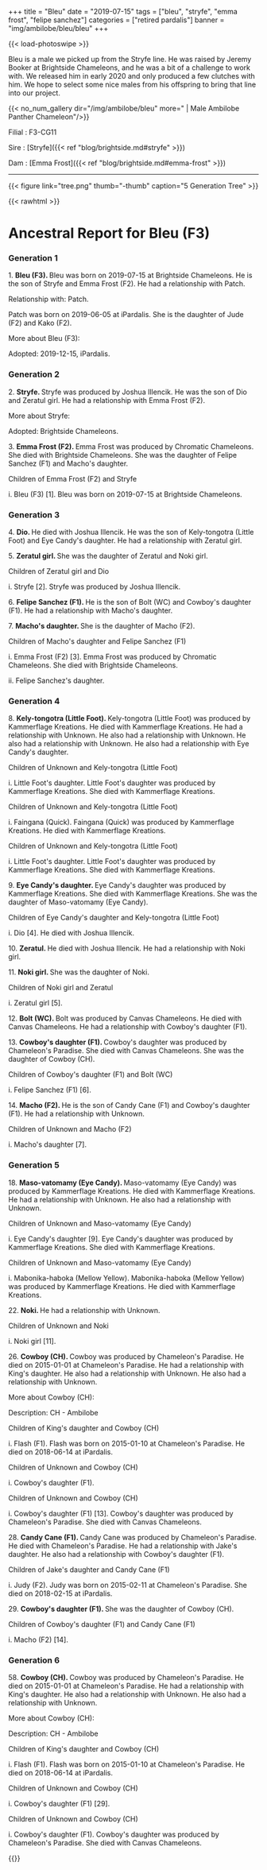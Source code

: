 +++
title = "Bleu"
date = "2019-07-15"
tags = ["bleu", "stryfe", "emma frost", "felipe sanchez"]
categories = ["retired pardalis"]
banner = "img/ambilobe/bleu/bleu"
+++

{{< load-photoswipe >}}

Bleu is a male we picked up from the Stryfe line. He was raised by Jeremy Booker at Brightside Chameleons, and he was a bit of a challenge to work with. We released him in early 2020 and only produced a few clutches with him. We hope to select some nice males from his offspring to bring that line into our project.

{{< no_num_gallery dir="/img/ambilobe/bleu" more=" | Male Ambilobe Panther Chameleon"/>}}

Filial
: F3-CG11

Sire
: [Stryfe]({{< ref "blog/brightside.md#stryfe" >}})

Dam
: [Emma Frost]({{< ref "blog/brightside.md#emma-frost" >}})

---

{{< figure link="tree.png" thumb="-thumb" caption="5 Generation Tree" >}}

{{< rawhtml >}}
  <div id="grampstextdoc">
    <div id="header">
      <h1>Ancestral Report for Bleu (F3)</h1>
    </div>
    <h3>Generation 1</h3>
    <img align="right" alt="" border="0" src="isbleu.jpg" />
    <p>1. <strong>Bleu (F3). </strong>Bleu was born on 2019-07-15 at Brightside Chameleons.  He is the son of Stryfe and Emma Frost (F2). He had a relationship with Patch. </p>
    <p />Relationship with: Patch.</p>
    <p>Patch was born on 2019-06-05 at iPardalis.  She is the daughter of Jude (F2) and Kako (F2). </p>
    <p>More about Bleu (F3):</p>
    <p>Adopted: 2019-12-15, iPardalis.  </p>
    <h3>Generation 2</h3>
    <img align="right" alt="" border="0" src="isstryfe.jpg" />
    <p>2. <strong>Stryfe. </strong>Stryfe was produced by Joshua Illencik.  He was the son of Dio and Zeratul girl. He had a relationship with Emma Frost (F2). </p>
    <p>More about Stryfe:</p>
    <p>Adopted: Brightside Chameleons.  </p>
    <p>3. <strong>Emma Frost (F2). </strong>Emma Frost was produced by Chromatic Chameleons.  She died with Brightside Chameleons.  She was the daughter of Felipe Sanchez (F1) and Macho's daughter. </p>
    <p>Children of Emma Frost (F2) and Stryfe</p>
    <p>i. Bleu (F3) [1]. Bleu was born on 2019-07-15 at Brightside Chameleons.  </p>
    <h3>Generation 3</h3>
    <img align="right" alt="" border="0" src="isdio.jpg" />
    <p>4. <strong>Dio. </strong>He died with Joshua Illencik.  He was the son of Kely-tongotra (Little Foot) and Eye Candy's daughter. He had a relationship with Zeratul girl. </p>
    <p>5. <strong>Zeratul girl. </strong>She was the daughter of Zeratul and Noki girl. </p>
    <p>Children of Zeratul girl and Dio</p>
    <p>i. Stryfe [2]. Stryfe was produced by Joshua Illencik.  </p>
    <img align="right" alt="" border="0" src="isfelipe.jpg" />
    <p>6. <strong>Felipe Sanchez (F1). </strong>He is the son of Bolt (WC) and Cowboy's daughter (F1). He had a relationship with Macho's daughter. </p>
    <p>7. <strong>Macho's daughter. </strong>She is the daughter of Macho (F2). </p>
    <p>Children of Macho's daughter and Felipe Sanchez (F1)</p>
    <p>i. Emma Frost (F2) [3]. Emma Frost was produced by Chromatic Chameleons.  She died with Brightside Chameleons.  </p>
    <p>ii. Felipe Sanchez's daughter. </p>
    <h3>Generation 4</h3>
    <img align="right" alt="" border="0" src="is67305517_409741402974100_605981746156011520_n.jpg" />
    <p>8. <strong>Kely-tongotra (Little Foot). </strong>Kely-tongotra (Little Foot) was produced by Kammerflage Kreations.  He died with Kammerflage Kreations.  He had a relationship with Unknown. He also had a relationship with Unknown. He also had a relationship with Unknown. He also had a relationship with Eye Candy's daughter. </p>
    <p>Children of Unknown and Kely-tongotra (Little Foot)</p>
    <p>i. Little Foot's daughter. Little Foot's daughter was produced by Kammerflage Kreations.  She died with Kammerflage Kreations.  </p>
    <p>Children of Unknown and Kely-tongotra (Little Foot)</p>
    <p>i. Faingana (Quick). Faingana (Quick) was produced by Kammerflage Kreations.  He died with Kammerflage Kreations.  </p>
    <p>Children of Unknown and Kely-tongotra (Little Foot)</p>
    <p>i. Little Foot's daughter. Little Foot's daughter was produced by Kammerflage Kreations.  She died with Kammerflage Kreations.  </p>
    <p>9. <strong>Eye Candy's daughter. </strong>Eye Candy's daughter was produced by Kammerflage Kreations.  She died with Kammerflage Kreations.  She was the daughter of Maso-vatomamy (Eye Candy). </p>
    <p>Children of Eye Candy's daughter and Kely-tongotra (Little Foot)</p>
    <p>i. Dio [4]. He died with Joshua Illencik.  </p>
    <img align="right" alt="" border="0" src="iszeratul.jpg" />
    <p>10. <strong>Zeratul. </strong>He died with Joshua Illencik.  He had a relationship with Noki girl. </p>
    <p>11. <strong>Noki girl. </strong>She was the daughter of Noki. </p>
    <p>Children of Noki girl and Zeratul</p>
    <p>i. Zeratul girl [5]. </p>
    <img align="right" alt="" border="0" src="isbolt.jpg" />
    <p>12. <strong>Bolt (WC). </strong>Bolt was produced by Canvas Chameleons.  He died with Canvas Chameleons.  He had a relationship with Cowboy's daughter (F1). </p>
    <p>13. <strong>Cowboy's daughter (F1). </strong>Cowboy's daughter was produced by Chameleon's Paradise.  She died with Canvas Chameleons.  She was the daughter of Cowboy (CH). </p>
    <p>Children of Cowboy's daughter (F1) and Bolt (WC)</p>
    <p>i. Felipe Sanchez (F1) [6]. </p>
    <img align="right" alt="" border="0" src="ismacho.jpg" />
    <p>14. <strong>Macho (F2). </strong>He is the son of Candy Cane (F1) and Cowboy's daughter (F1). He had a relationship with Unknown. </p>
    <p>Children of Unknown and Macho (F2)</p>
    <p>i. Macho's daughter [7]. </p>
    <h3>Generation 5</h3>
    <img align="right" alt="" border="0" src="iseyecandy.jpg" />
    <p>18. <strong>Maso-vatomamy (Eye Candy). </strong>Maso-vatomamy (Eye Candy) was produced by Kammerflage Kreations.  He died with Kammerflage Kreations.  He had a relationship with Unknown. He also had a relationship with Unknown. </p>
    <p>Children of Unknown and Maso-vatomamy (Eye Candy)</p>
    <p>i. Eye Candy's daughter [9]. Eye Candy's daughter was produced by Kammerflage Kreations.  She died with Kammerflage Kreations.  </p>
    <p>Children of Unknown and Maso-vatomamy (Eye Candy)</p>
    <p>i. Mabonika-haboka (Mellow Yellow). Mabonika-haboka (Mellow Yellow) was produced by Kammerflage Kreations.  He died with Kammerflage Kreations.  </p>
    <img align="right" alt="" border="0" src="isnoki.jpg" />
    <p>22. <strong>Noki. </strong>He had a relationship with Unknown. </p>
    <p>Children of Unknown and Noki</p>
    <p>i. Noki girl [11]. </p>
    <img align="right" alt="" border="0" src="isCowboy.jpg" />
    <p>26. <strong>Cowboy (CH). </strong>Cowboy was produced by Chameleon's Paradise.  He died on 2015-01-01 at Chameleon's Paradise.  He had a relationship with King's daughter. He also had a relationship with Unknown. He also had a relationship with Unknown. </p>
    <p>More about Cowboy (CH):</p>
    <p>Description: CH - Ambilobe</p>
    <p>Children of King's daughter and Cowboy (CH)</p>
    <p>i. Flash (F1). Flash was born on 2015-01-10 at Chameleon's Paradise.  He died on 2018-06-14 at iPardalis.  </p>
    <p>Children of Unknown and Cowboy (CH)</p>
    <p>i. Cowboy's daughter (F1). </p>
    <p>Children of Unknown and Cowboy (CH)</p>
    <p>i. Cowboy's daughter (F1) [13]. Cowboy's daughter was produced by Chameleon's Paradise.  She died with Canvas Chameleons.  </p>
    <img align="right" alt="" border="0" src="isCandy Cane.jpg" />
    <p>28. <strong>Candy Cane (F1). </strong>Candy Cane was produced by Chameleon's Paradise.  He died with Chameleon's Paradise.  He had a relationship with Jake's daughter. He also had a relationship with Cowboy's daughter (F1). </p>
    <p>Children of Jake's daughter and Candy Cane (F1)</p>
    <p>i. Judy (F2). Judy was born on 2015-02-11 at Chameleon's Paradise.  She died on 2018-02-15 at iPardalis.  </p>
    <p>29. <strong>Cowboy's daughter (F1). </strong>She was the daughter of Cowboy (CH). </p>
    <p>Children of Cowboy's daughter (F1) and Candy Cane (F1)</p>
    <p>i. Macho (F2) [14]. </p>
    <h3>Generation 6</h3>
    <img align="right" alt="" border="0" src="isCowboy.jpg" />
    <p>58. <strong>Cowboy (CH). </strong>Cowboy was produced by Chameleon's Paradise.  He died on 2015-01-01 at Chameleon's Paradise.  He had a relationship with King's daughter. He also had a relationship with Unknown. He also had a relationship with Unknown. </p>
    <p>More about Cowboy (CH):</p>
    <p>Description: CH - Ambilobe</p>
    <p>Children of King's daughter and Cowboy (CH)</p>
    <p>i. Flash (F1). Flash was born on 2015-01-10 at Chameleon's Paradise.  He died on 2018-06-14 at iPardalis.  </p>
    <p>Children of Unknown and Cowboy (CH)</p>
    <p>i. Cowboy's daughter (F1) [29]. </p>
    <p>Children of Unknown and Cowboy (CH)</p>
    <p>i. Cowboy's daughter (F1). Cowboy's daughter was produced by Chameleon's Paradise.  She died with Canvas Chameleons.  </p>
  </div>
{{</ rawhtml >}}
